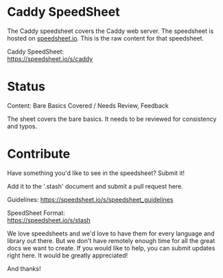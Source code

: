 # Caddy SpeedSheet

The Caddy speedsheet covers the Caddy web server. The speedsheet is hosted on [speedsheet.io](https://speedsheet.io). This is the raw content for that speedsheet.

Caddy SpeedSheet:  
https://speedsheet.io/s/caddy


# Status

Content: Bare Basics Covered / Needs Review, Feedback

The sheet covers the bare basics. It needs to be reviewed for consistency and typos.


# Contribute

Have something you'd like to see in the speedsheet? Submit it!

Add it to the '.stash' document and submit a pull request here.

Guidelines:
https://speedsheet.io/s/speedsheet_guidelines

SpeedSheet Format:  
https://speedsheet.io/s/stash

We love speedsheets and we'd love to have them for every language and library out there. But we don't have remotely enough time for all the great docs we want to create. If you would like to help, you can submit updates right here. It would be greatly appreciated! 

And thanks!
